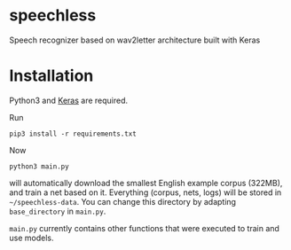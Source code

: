 # speechless
Speech recognizer based on wav2letter architecture built with Keras

# Installation

Python3 and [Keras](https://keras.io/#installation) are required.

Run 

    pip3 install -r requirements.txt

Now

    python3 main.py
    
will automatically download the smallest English example corpus (322MB), 
and train a net based on it. Everything (corpus, nets, logs) will be stored in `~/speechless-data`.
You can change this directory by adapting `base_directory` in `main.py`. 

`main.py` currently contains other functions that were executed to train and use models.